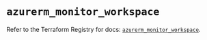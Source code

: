 # `azurerm_monitor_workspace`

Refer to the Terraform Registry for docs: [`azurerm_monitor_workspace`](https://registry.terraform.io/providers/hashicorp/azurerm/4.12.0/docs/resources/monitor_workspace).
